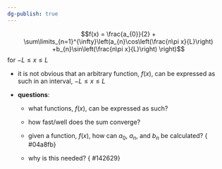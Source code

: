 ```yaml
---
dg-publish: true
---
```


$$f(x) = \frac{a_{0}}{2} + \sum\limits_{n=1}^{\infty}\left(a_{n}\cos\left(\frac{n\pi x}{L}\right) +b_{n}\sin\left(\frac{n\pi x}{L}\right) \right)$$ for $-L \leq x \leq L$
- it is not obvious that an arbitrary function, $f(x)$, can be expressed as such in an interval, $-L \leq x \leq L$ 

- **questions**:
	- what functions, $f(x)$, can be expressed as such?
	- how fast/well does the sum converge?
	- given a function, $f(x)$, how can $a_{0}$, $a_{n}$, and $b_{n}$ be calculated?
{ #04a8fb}

	- why is this needed?
{ #142629}

